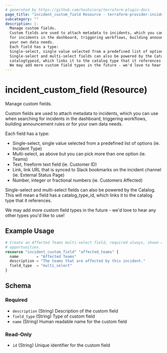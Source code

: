 ```yaml
---
# generated by https://github.com/hashicorp/terraform-plugin-docs
page_title: "incident_custom_field Resource - terraform-provider-incident"
subcategory: ""
description: |-
  Manage custom fields.
  Custom fields are used to attach metadata to incidents, which you can use when searching
  for incidents in the dashboard, triggering workflows, building announcement rules or for
  your own data needs.
  Each field has a type:
  Single-select, single value selected from a predefined list of options (ie. Incident Type)Multi-select, as above but you can pick more than one option (ie. Teams)Text, freeform text field (ie. Customer ID)Link, link URL that is synced to Slack bookmarks on the incident channel (ie. External Status Page)Number, integer or fractional numbers (ie. Customers Affected)
  Single-select and multi-select fields can also be powered by the Catalog. This will mean a field has a
  catalogtypeid, which links it to the catalog type that it references.
  We may add more custom field types in the future - we'd love to hear any other types you'd like to use!
---
```


# incident_custom_field (Resource)

Manage custom fields.

Custom fields are used to attach metadata to incidents, which you can use when searching
for incidents in the dashboard, triggering workflows, building announcement rules or for
your own data needs.

Each field has a type:

- Single-select, single value selected from a predefined list of options (ie. Incident Type)
- Multi-select, as above but you can pick more than one option (ie. Teams)
- Text, freeform text field (ie. Customer ID)
- Link, link URL that is synced to Slack bookmarks on the incident channel (ie. External Status Page)
- Number, integer or fractional numbers (ie. Customers Affected)

Single-select and multi-select fields can also be powered by the Catalog. This will mean a field has a
catalog_type_id, which links it to the catalog type that it references.

We may add more custom field types in the future - we'd love to hear any other types you'd like to use!

## Example Usage

```terraform
# Create an Affected Teams multi-select field, required always, shown at all
# opportunities.
resource "incident_custom_field" "affected_teams" {
  name        = "Affected Teams"
  description = "The teams that are affected by this incident."
  field_type  = "multi_select"
}
```

<!-- schema generated by tfplugindocs -->
## Schema

### Required

- `description` (String) Description of the custom field
- `field_type` (String) Type of custom field
- `name` (String) Human readable name for the custom field

### Read-Only

- `id` (String) Unique identifier for the custom field



